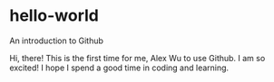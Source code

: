 # hello-world
An introduction to Github

Hi, there! This is the first time for me, Alex Wu to use Github. I am so excited! I hope I spend a good time in coding and learning.
